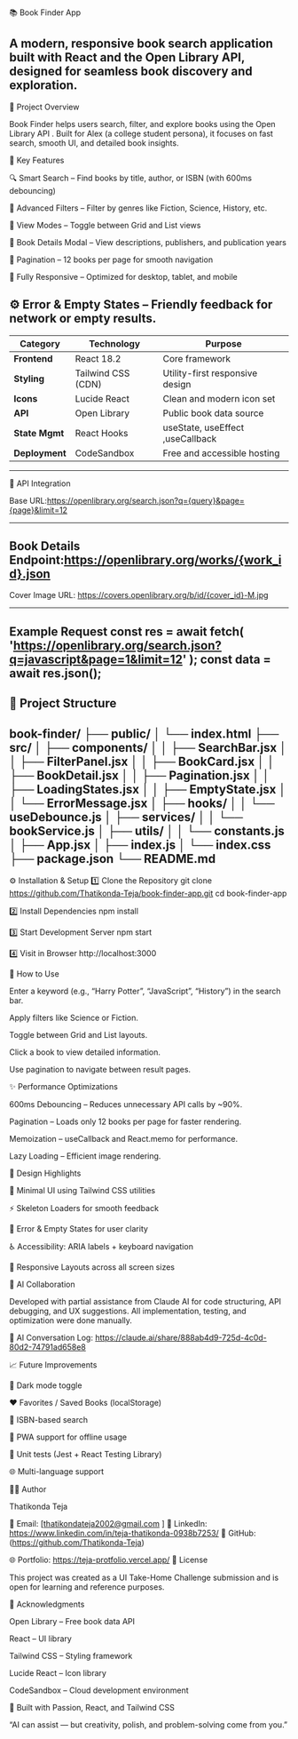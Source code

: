 📚 Book Finder App

A modern, responsive book search application built with React and the Open Library API, designed for seamless book discovery and exploration.
---
🎯 Project Overview

Book Finder helps users search, filter, and explore books using the Open Library API
.
Built for Alex (a college student persona), it focuses on fast search, smooth UI, and detailed book insights.

🧩 Key Features

🔍 Smart Search – Find books by title, author, or ISBN (with 600ms debouncing)

🧠 Advanced Filters – Filter by genres like Fiction, Science, History, etc.

🧱 View Modes – Toggle between Grid and List views

📖 Book Details Modal – View descriptions, publishers, and publication years

📄 Pagination – 12 books per page for smooth navigation

📱 Fully Responsive – Optimized for desktop, tablet, and mobile

⚙️ Error & Empty States – Friendly feedback for network or empty results.
---
| Category       | Technology                 |    Purpose                          |
| -------------- | -------------------------- | -------------------------------- |
| **Frontend**   | React 18.2                 | Core framework                   |
| **Styling**    | Tailwind CSS (CDN)         | Utility-first responsive design  |
| **Icons**      | Lucide React               | Clean and modern icon set        |
| **API**        | Open Library               | Public book data source          |
| **State Mgmt** | React Hooks                | useState, useEffect ,useCallback |
| **Deployment** | CodeSandbox            | Free and accessible hosting|
---
🔌 API Integration

Base URL:https://openlibrary.org/search.json?q={query}&page={page}&limit=12

---
Book Details Endpoint:https://openlibrary.org/works/{work_id}.json
---
Cover Image URL: https://covers.openlibrary.org/b/id/{cover_id}-M.jpg

---
Example Request
const res = await fetch(
  'https://openlibrary.org/search.json?q=javascript&page=1&limit=12'
);
const data = await res.json();
---
🧩 Project Structure
---
book-finder/
├── public/
│   └── index.html
├── src/
│   ├── components/
│   │   ├── SearchBar.jsx
│   │   ├── FilterPanel.jsx
│   │   ├── BookCard.jsx
│   │   ├── BookDetail.jsx
│   │   ├── Pagination.jsx
│   │   ├── LoadingStates.jsx
│   │   ├── EmptyState.jsx
│   │   └── ErrorMessage.jsx
│   ├── hooks/
│   │   └── useDebounce.js
│   ├── services/
│   │   └── bookService.js
│   ├── utils/
│   │   └── constants.js
│   ├── App.jsx
│   ├── index.js
│   └── index.css
├── package.json
└── README.md
---
⚙️ Installation & Setup
1️⃣ Clone the Repository
git clone https://github.com/Thatikonda-Teja/book-finder-app.git
cd book-finder-app

2️⃣ Install Dependencies
npm install

3️⃣ Start Development Server
npm start

4️⃣ Visit in Browser
http://localhost:3000

📲 How to Use

Enter a keyword (e.g., “Harry Potter”, “JavaScript”, “History”) in the search bar.

Apply filters like Science or Fiction.

Toggle between Grid and List layouts.

Click a book to view detailed information.

Use pagination to navigate between result pages.

✨ Performance Optimizations

600ms Debouncing – Reduces unnecessary API calls by ~90%.

Pagination – Loads only 12 books per page for faster rendering.

Memoization – useCallback and React.memo for performance.

Lazy Loading – Efficient image rendering.

🎨 Design Highlights

🎯 Minimal UI using Tailwind CSS utilities

⚡ Skeleton Loaders for smooth feedback

💬 Error & Empty States for user clarity

♿ Accessibility: ARIA labels + keyboard navigation

📱 Responsive Layouts across all screen sizes

🤖 AI Collaboration

Developed with partial assistance from Claude AI for code structuring, API debugging, and UX suggestions.
All implementation, testing, and optimization were done manually.

🔗 AI Conversation Log: https://claude.ai/share/888ab4d9-725d-4c0d-80d2-74791ad658e8

📈 Future Improvements

🌙 Dark mode toggle

❤️ Favorites / Saved Books (localStorage)

🧾 ISBN-based search

📱 PWA support for offline usage

🧪 Unit tests (Jest + React Testing Library)

🌐 Multi-language support

👨‍💻 Author

Thatikonda Teja

📧 Email: [thatikondateja2002@gmail.com
]
💼 LinkedIn: https://www.linkedin.com/in/teja-thatikonda-0938b7253/
🐙 GitHub: (https://github.com/Thatikonda-Teja)

🌐 Portfolio: https://teja-protfolio.vercel.app/
📜 License

This project was created as a UI Take-Home Challenge submission and is open for learning and reference purposes.

💖 Acknowledgments

Open Library
 – Free book data API

React
 – UI library

Tailwind CSS
 – Styling framework

Lucide React
 – Icon library

CodeSandbox
 – Cloud development environment

🌟 Built with Passion, React, and Tailwind CSS

“AI can assist — but creativity, polish, and problem-solving come from you.”